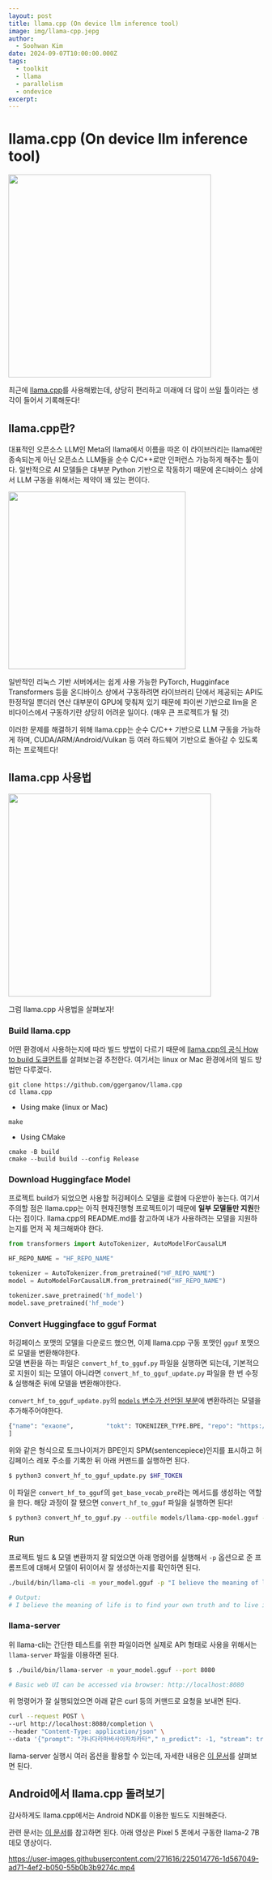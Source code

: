 ```yaml
---
layout: post
title: llama.cpp (On device llm inference tool)
image: img/llama-cpp.jepg
author:
  - Soohwan Kim
date: 2024-09-07T10:00:00.000Z
tags:
  - toolkit
  - llama
  - parallelism
  - ondevice
excerpt:
---
```


# llama.cpp (On device llm inference tool)

<img src="https://encrypted-tbn0.gstatic.com/images?q=tbn:ANd9GcSiULtz3uHsF-6HAuU2sAyxlSxP7jRAuNndVA&s" width=400>

최근에 [llama.cpp](https://github.com/ggerganov/llama.cpp)를 사용해봤는데, 상당히 편리하고 미래에 더 많이 쓰일 툴이라는 생각이 들어서 기록해둔다!  

## llama.cpp란?  

대표적인 오픈소스 LLM인 Meta의 llama에서 이름을 따온 이 라이브러리는 llama에만 종속되는게 아닌 오픈소스 LLM들을 순수 C/C++로만 인퍼런스 가능하게 해주는 툴이다. 일반적으로 AI 모델들은 대부분 Python 기반으로 작동하기 때문에 온디바이스 상에서 LLM 구동을 위해서는 제약이 꽤 있는 편이다.  

<img src="https://files.oaiusercontent.com/file-QBBL4OkB96dBuJBvVJu3gVfj?se=2024-09-07T11%3A06%3A10Z&sp=r&sv=2024-08-04&sr=b&rscc=max-age%3D604800%2C%20immutable%2C%20private&rscd=attachment%3B%20filename%3D1edcdf1c-53f6-4c76-8b6d-56982f1df0fc.webp&sig=c78xpwKgJwMiqmfwTKsRXTcQv4HQ5jMTO4raNDtKTOE%3D" width=350>

일반적인 리눅스 기반 서버에서는 쉽게 사용 가능한 PyTorch, Hugginface Transformers 등을 온디바이스 상에서 구동하려면 라이브러리 단에서 제공되는 API도 한정적일 뿐더러 연산 대부분이 GPU에 맞춰져 있기 때문에 파이썬 기반으로 llm을 온비다이스에서 구동하기란 상당히 어려운 일이다. (매우 큰 프로젝트가 될 것)

이러한 문제를 해결하기 위해 llama.cpp는 순수 C/C++ 기반으로 LLM 구동을 가능하게 하며, CUDA/ARM/Android/Vulkan 등 여러 하드웨어 기반으로 돌아갈 수 있도록 하는 프로젝트다!  

## llama.cpp 사용법

<img src="https://files.oaiusercontent.com/file-dD3Lc5jvqEkZD0U5KykwtBBQ?se=2024-09-07T11%3A14%3A37Z&sp=r&sv=2024-08-04&sr=b&rscc=max-age%3D604800%2C%20immutable%2C%20private&rscd=attachment%3B%20filename%3D972ee912-9ebb-4b5b-b59a-67519ba8660c.webp&sig=5Odwmzh9WrwXBiQfFySwrRziIsfiuKhTYQ1wLWu8lWI%3D" width=400>
  
그럼 llama.cpp 사용법을 살펴보자!
  
### Build llama.cpp 
  
어떤 환경에서 사용하는지에 따라 빌드 방법이 다르기 때문에 [llama.cpp의 공식 How to build 도큐먼트](https://github.com/ggerganov/llama.cpp/blob/master/docs/build.md)를 살펴보는걸 추천한다. 여기서는 linux or Mac 환경에서의 빌드 방법만 다루겠다.

```
git clone https://github.com/ggerganov/llama.cpp
cd llama.cpp
```

- Using make (linux or Mac)

```
make
```

- Using CMake

```
cmake -B build
cmake --build build --config Release
```

### Download Huggingface Model

프로젝트 build가 되었으면 사용할 허깅페이스 모델을 로컬에 다운받아 놓는다. 여기서 주의할 점은 llama.cpp는 아직 현재진행형 프로젝트이기 때문에 **일부 모델들만 지원**한다는 점이다. llama.cpp의 README.md를 참고하여 내가 사용하려는 모델을 지원하는지를 먼저 꼭 체크해봐야 한다.

```python
from transformers import AutoTokenizer, AutoModelForCausalLM

HF_REPO_NAME = "HF_REPO_NAME"

tokenizer = AutoTokenizer.from_pretrained("HF_REPO_NAME")
model = AutoModelForCausalLM.from_pretrained("HF_REPO_NAME")

tokenizer.save_pretrained('hf_model')
model.save_pretrained('hf_mode')
```

### Convert Huggingface to gguf Format
  
허깅페이스 포맷의 모델을 다운로드 했으면, 이제 llama.cpp 구동 포맷인 `gguf` 포맷으로 모델을 변환해야한다.  
모델 변환을 하는 파일은 `convert_hf_to_gguf.py` 파일을 실행하면 되는데, 기본적으로 지원이 되는 모델이 아니라면 `convert_hf_to_gguf_update.py` 파일을 한 번 수정 & 실행해준 뒤에 모델을 변환해야한다.  

`convert_hf_to_gguf_update.py`의 [`models` 변수가 선언된 부분](https://github.com/ggerganov/llama.cpp/blob/947538acb8617756a092042ff7e58db18dde05ec/convert_hf_to_gguf_update.py#L66C1-L66C7)에 변환하려는 모델을 추가해주어야한다.   

```python
{"name": "exaone",         "tokt": TOKENIZER_TYPE.BPE, "repo": "https://huggingface.co/LGAI-EXAONE/EXAONE-3.0-7.8B-Instruct", },
]
```

위와 같은 형식으로 토크나이저가 BPE인지 SPM(sentencepiece)인지를 표시하고 허깅페이스 레포 주소를 기록한 뒤 아래 커맨드를 실행하면 된다.

```bash
$ python3 convert_hf_to_gguf_update.py $HF_TOKEN
```

이 파일은 `convert_hf_to_gguf`의 `get_base_vocab_pre`라는 메서드를 생성하는 역할을 한다. 해당 과정이 잘 됐으면 `convert_hf_to_gguf` 파일을 실행하면 된다!

```bash
$ python3 convert_hf_to_gguf.py --outfile models/llama-cpp-model.gguf --outtype bf16 --model hf_model
```

### Run

프로젝트 빌드 & 모델 변환까지 잘 되었으면 아래 명령어를 실행해서 `-p` 옵션으로 준 프롬프트에 대해서 모델이 뒤이어서 잘 생성하는지를 확인하면 된다.

```bash
./build/bin/llama-cli -m your_model.gguf -p "I believe the meaning of life is" -n 128

# Output:
# I believe the meaning of life is to find your own truth and to live in accordance with it. For me, this means being true to myself and following my passions, even if they don't align with societal expectations. I think that's what I love about yoga – it's not just a physical practice, but a spiritual one too. It's about connecting with yourself, listening to your inner voice, and honoring your own unique journey.
```

### llama-server

위 llama-cli는 간단한 테스트를 위한 파일이라면 실제로 API 형태로 사용을 위해서는 `llama-server` 파일을 이용하면 된다. 

```bash
$ ./build/bin/llama-server -m your_model.gguf --port 8080

# Basic web UI can be accessed via browser: http://localhost:8080
```

위 명령어가 잘 실행되었으면 아래 같은 curl 등의 커맨드로 요청을 보내면 된다.

```bash
curl --request POST \
--url http://localhost:8080/completion \
--header "Content-Type: application/json" \
--data '{"prompt": "가나다라마바사아자차카타"," n_predict": -1, "stream": true}'
```

llama-server 실행시 여러 옵션을 활용할 수 있는데, 자세한 내용은 [이 문서](https://github.com/ggerganov/llama.cpp/blob/master/examples/server/README.md)를 살펴보면 된다.

## Android에서 llama.cpp 돌려보기

감사하게도 llama.cpp에서는 Android NDK를 이용한 빌드도 지원해준다.  

관련 문서는 [이 문서](https://github.com/ggerganov/llama.cpp/blob/master/docs/android.md)를 참고하면 된다. 아래 영상은 Pixel 5 폰에서 구동한 llama-2 7B 데모 영상이다.

https://user-images.githubusercontent.com/271616/225014776-1d567049-ad71-4ef2-b050-55b0b3b9274c.mp4